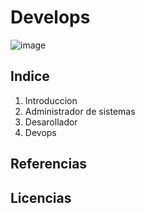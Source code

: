 <!--TITULO-->
# Develops

<!--imagen-->
![image](https://github.com/Nathillas/Develops/assets/148760008/8fe0745d-4730-4fe9-b1ac-c91337055c56)

<!--Indice-->
## Indice

1. Introduccion
2. Administrador de sistemas
3. Desarollador
4. Devops

## Referencias
## Licencias
